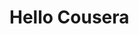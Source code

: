 <!DOCTYPE html>
<html>
<head>
	<meta charset="utf-8">
	<meta name="viewport" content="width=device-width, initial-scale=1">
	<title> Cousera gg </title>
</head>
<body>
<h1> Hello Cousera </h1>
</body>
</html>